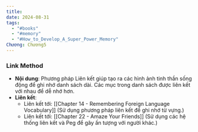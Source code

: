 ```yaml
---
title: 
date: 2024-08-31
tags:
  - "#books"
  - "#memory"
  - "#How_to_Develop_A_Super_Power_Memory"
Chương: Chương5
---
```

### Link Method

- **Nội dung**: Phương pháp Liên kết giúp tạo ra các hình ảnh tinh thần sống động để ghi nhớ danh sách dài. Các mục trong danh sách được liên kết với nhau để dễ nhớ hơn.
- **Liên kết**:
    - Liên kết tới: [[Chapter 14 - Remembering Foreign Language Vocabulary]] (Sử dụng phương pháp liên kết để ghi nhớ từ vựng.)
    - Liên kết tới: [[Chapter 22 - Amaze Your Friends]] (Sử dụng các hệ thống liên kết và Peg để gây ấn tượng với người khác.)